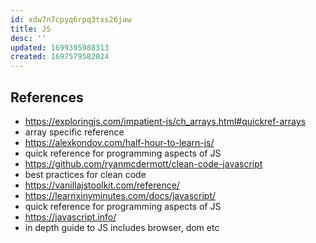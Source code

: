 ```yaml
---
id: xdw7n7cpyq6rpq3txs26jaw
title: JS
desc: ''
updated: 1699395988313
created: 1697579582024
---
```


## References

- https://exploringjs.com/impatient-js/ch_arrays.html#quickref-arrays
- array specific reference
- https://alexkondov.com/half-hour-to-learn-js/
- quick reference for programming aspects of JS
- https://github.com/ryanmcdermott/clean-code-javascript
- best practices for clean code
- https://vanillajstoolkit.com/reference/
- https://learnxinyminutes.com/docs/javascript/
- quick reference for programming aspects of JS
- https://javascript.info/
- in depth guide to JS includes browser, dom etc
